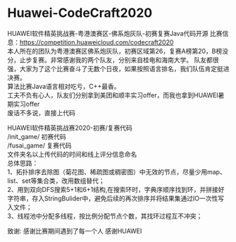 # Huawei-CodeCraft2020
HUAWEI软件精英挑战赛-粤港澳赛区-佛系炮灰队-初赛复赛Java代码开源
比赛信息：https://competition.huaweicloud.com/codecraft2020  
本人所在的团队为粤港澳赛区佛系炮灰队，初赛区域第26，复赛A榜第20，B榜没分，止步复赛。非常感谢我的两个队友，分别来自桂电和海南大学。
队友都很强，大家为了这个比赛奋斗了无数个日夜，如果按照语言排名，我们队伍肯定挺进决赛。  
算法比赛Java语言相对吃亏，C++最香。  
工夫不负有心人，队友们分别拿到美团和顺丰实习offer，而我也拿到HUAWEI暑期实习offer  
废话不多说，直接上代码

HUAWEI软件精英挑战赛2020-初赛/复赛代码  
/init_game/ 初赛代码  
/fusai_game/ 复赛代码  
文件夹名以上传代码的时间和线上评分信息命名  
总体思路：  
1、拓扑排序去除图（菊花图、稀疏图或稠密图）中无效的节点，尽量少用map、list、set等集合类，改用数组替代；  
2、用到双向DFS搜索5+1和6+1结构,在搜索环时，字典序顺序找到环，并拼接好字符串，存入StringBulider中，避免后续的再次排序并将结果集通过IO一次性写入文件；  
3、线程池中分配多线程，按比例分配节点个数，其找环过程互不冲突；  

致谢:
感谢比赛期间遇到了每一个人 感谢HUAWEI  

